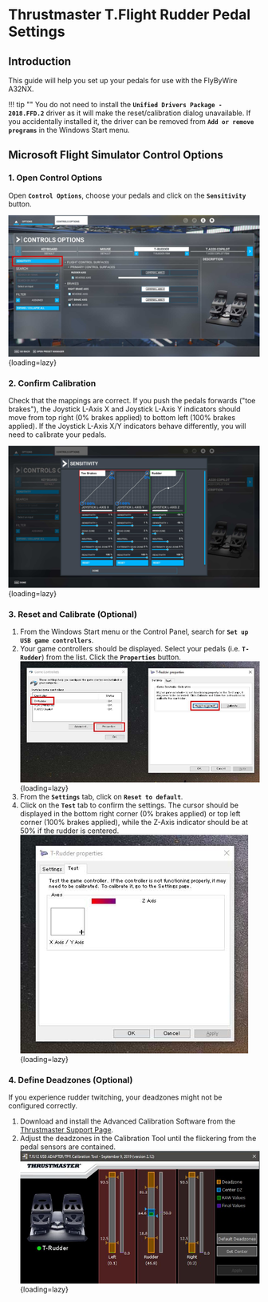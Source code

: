 # Thrustmaster T.Flight Rudder Pedal Settings

## Introduction

This guide will help you set up your pedals for use with the FlyByWire A32NX.

!!! tip ""
    You do not need to install the **`Unified Drivers Package - 2018.FFD.2`** driver as it will make the reset/calibration dialog unavailable. If you accidentally installed it, the driver can be removed from **`Add or remove programs`** in the Windows Start menu.

## Microsoft Flight Simulator Control Options

### 1. Open Control Options

Open **`Control Options`**, choose your pedals and click on the **`Sensitivity`** button.

![Rudder Control Settings](../../assets/rudder/ThrustmasterRudderSettings.jpg "Rudder Control Settings"){loading=lazy}

### 2. Confirm Calibration

Check that the mappings are correct. If you push the pedals forwards ("toe brakes"), the Joystick L-Axis X and Joystick L-Axis Y indicators should move from top right (0% brakes applied) to bottom left (100% brakes applied). If the Joystick L-Axis X/Y indicators behave differently, you will need to calibrate your pedals.

![Rudder Sensitivity Settings](../../assets/rudder/ThrustmasterRudderSensitiviy.jpg "Rudder Sensitivity Settings"){loading=lazy}

### 3. Reset and Calibrate (Optional)

1. From the Windows Start menu or the Control Panel, search for **`Set up USB game controllers`**.
2. Your game controllers should be displayed. Select your pedals (i.e. **`T-Rudder`**) from the list. Click the **`Properties`** button. ![USB Controller Settings](../../assets/rudder/GameControllersThrustmaster.jpg "USB Controller Settings"){loading=lazy}
3. From the **`Settings`** tab, click on **`Reset to default`**.
4. Click on the **`Test`** tab to confirm the settings. The cursor should be displayed in the bottom right corner (0% brakes applied) or top left corner (100% brakes applied), while the Z-Axis indicator should be at 50% if the rudder is centered. ![Calibrated Settings](../../assets/rudder/GameControllersRudderSettings.jpg "Calibrated Settings"){loading=lazy}

### 4. Define Deadzones (Optional)

If you experience rudder twitching, your deadzones might not be configured correctly.

1. Download and install the Advanced Calibration Software from the [Thrustmaster Support Page](https://support.thrustmaster.com/en/product/tfrp-en/).
2. Adjust the deadzones in the Calibration Tool until the flickering from the pedal sensors are contained. ![TPR Calibration Tool](../../assets/rudder/TRJ12-Calibration.jpg){loading=lazy}

